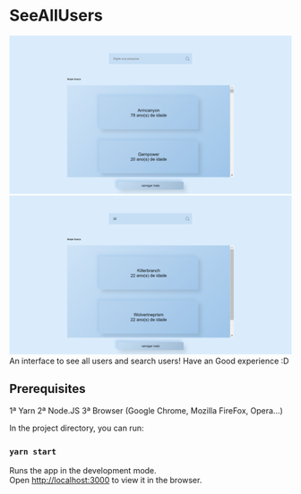 # SeeAllUsers
<img src="./show/cover.png"> <img src="./show/cover2.png">
An interface to see all users and search users! Have an Good experience :D

## Prerequisites
1ª Yarn
2ª Node.JS
3ª Browser (Google Chrome, Mozilla FireFox, Opera...)

In the project directory, you can run:

### `yarn start`

Runs the app in the development mode.<br />
Open [http://localhost:3000](http://localhost:3000) to view it in the browser.
